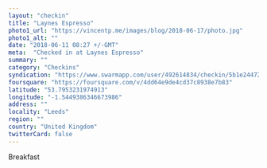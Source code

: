 ```yaml
---
layout: "checkin"
title: "Laynes Espresso"
photo1_url: "https://vincentp.me/images/blog/2018-06-17/photo.jpg"
photo1_alt: ""
date: "2018-06-11 08:27 +/-GMT"
meta:  "Checked in at Laynes Espresso"
summary: ""
category: "Checkins"
syndication: "https://www.swarmapp.com/user/492614834/checkin/5b1e24472a7ab6002cd1bd6c"
foursquare: "https://foursquare.com/v/4dd64e9de4cd37c8938e7b83"
latitude: "53.7953231974913"
longitude: "-1.5449386346673986"
address: ""
locality: "Leeds"
region: ""
country: "United Kingdom"
twitterCard: false
---
```

Breakfast
